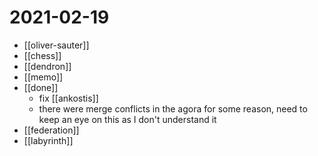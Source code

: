 # 2021-02-19

- [[oliver-sauter]]
- [[chess]]
- [[dendron]]
- [[memo]]
- [[done]]
  - fix [[ankostis]]
  - there were merge conflicts in the agora for some reason, need to keep an eye on this as I don't understand it
- [[federation]]
- [[labyrinth]]

